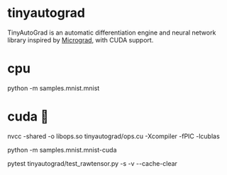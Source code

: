 # tinyautograd
TinyAutoGrad is an automatic differentiation engine and neural network library inspired by [Micrograd](https://github.com/karpathy/micrograd), with CUDA support.

# cpu
python -m samples.mnist.mnist 

# cuda 🚧
nvcc -shared -o libops.so tinyautograd/ops.cu  -Xcompiler -fPIC -lcublas

python -m samples.mnist.mnist-cuda

pytest tinyautograd/test_rawtensor.py -s -v --cache-clear